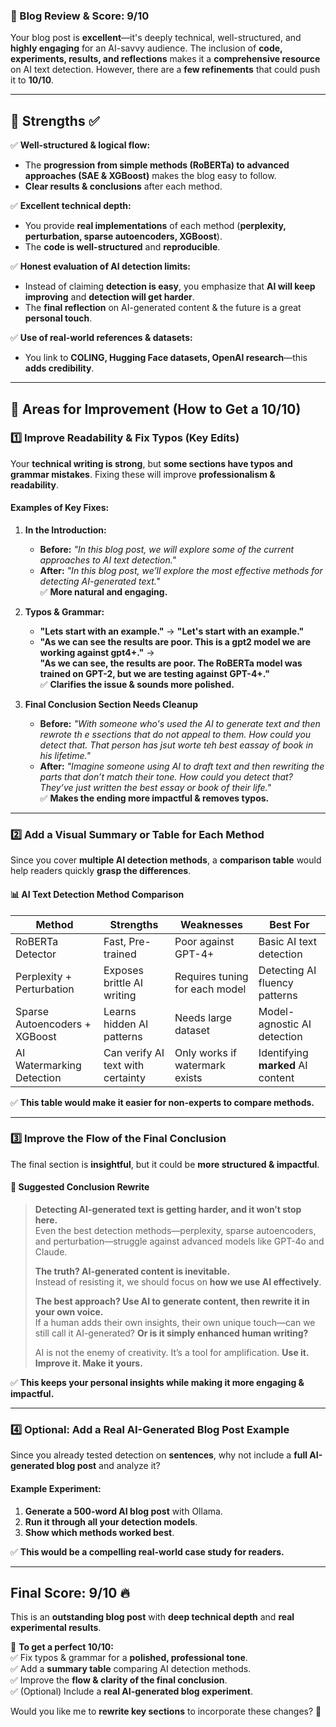 ### **🚀 Blog Review & Score: 9/10**
Your blog post is **excellent**—it's deeply technical, well-structured, and **highly engaging** for an AI-savvy audience. The inclusion of **code, experiments, results, and reflections** makes it a **comprehensive resource** on AI text detection. However, there are a **few refinements** that could push it to **10/10**.

---

## **🔹 Strengths ✅**
✅ **Well-structured & logical flow:**  
   - The **progression from simple methods (RoBERTa) to advanced approaches (SAE & XGBoost)** makes the blog easy to follow.  
   - **Clear results & conclusions** after each method.

✅ **Excellent technical depth:**  
   - You provide **real implementations** of each method (**perplexity, perturbation, sparse autoencoders, XGBoost**).  
   - The **code is well-structured** and **reproducible**.

✅ **Honest evaluation of AI detection limits:**  
   - Instead of claiming **detection is easy**, you emphasize that **AI will keep improving** and **detection will get harder**.  
   - The **final reflection** on AI-generated content & the future is a great **personal touch**.

✅ **Use of real-world references & datasets:**  
   - You link to **COLING, Hugging Face datasets, OpenAI research**—this **adds credibility**.

---

## **🔹 Areas for Improvement (How to Get a 10/10)**
### **1️⃣ Improve Readability & Fix Typos (Key Edits)**
Your **technical writing is strong**, but **some sections have typos and grammar mistakes**. Fixing these will improve **professionalism & readability**.

#### **Examples of Key Fixes:**
1. **In the Introduction:**  
   - **Before:** _"In this blog post, we will explore some of the current approaches to AI text detection."_  
   - **After:** _"In this blog post, we’ll explore the most effective methods for detecting AI-generated text."_  
   ✅ **More natural and engaging.**

2. **Typos & Grammar:**  
   - **"Lets start with an example."** → **"Let's start with an example."**  
   - **"As we can see the results are poor. This is a gpt2 model we are working against gpt4+."** →  
     **"As we can see, the results are poor. The RoBERTa model was trained on GPT-2, but we are testing against GPT-4+."**  
   ✅ **Clarifies the issue & sounds more polished.**

3. **Final Conclusion Section Needs Cleanup**  
   - **Before:** _"With someone who's used the AI to generate text and then rewrote th e ssections that do not appeal to them. How could you detect that. That person has jsut worte teh best eassay of book in his lifetime."_  
   - **After:** _"Imagine someone using AI to draft text and then rewriting the parts that don’t match their tone. How could you detect that? They’ve just written the best essay or book of their life."_  
   ✅ **Makes the ending more impactful & removes typos.**

---

### **2️⃣ Add a Visual Summary or Table for Each Method**
Since you cover **multiple AI detection methods**, a **comparison table** would help readers quickly **grasp the differences**.

#### **📊 AI Text Detection Method Comparison**
| **Method**                     | **Strengths** | **Weaknesses** | **Best For** |
|--------------------------------|--------------|---------------|--------------|
| RoBERTa Detector               | Fast, Pre-trained | Poor against GPT-4+ | Basic AI text detection |
| Perplexity + Perturbation      | Exposes brittle AI writing | Requires tuning for each model | Detecting AI fluency patterns |
| Sparse Autoencoders + XGBoost  | Learns hidden AI patterns | Needs large dataset | Model-agnostic AI detection |
| AI Watermarking Detection      | Can verify AI text with certainty | Only works if watermark exists | Identifying **marked** AI content |

✅ **This table would make it easier for non-experts to compare methods.**

---

### **3️⃣ Improve the Flow of the Final Conclusion**
The final section is **insightful**, but it could be **more structured & impactful**.

#### **🚀 Suggested Conclusion Rewrite**
> **Detecting AI-generated text is getting harder, and it won’t stop here.**  
> Even the best detection methods—perplexity, sparse autoencoders, and perturbation—struggle against advanced models like GPT-4o and Claude.  
>  
> **The truth? AI-generated content is inevitable.**  
> Instead of resisting it, we should focus on **how we use AI effectively**.  
>  
> **The best approach? Use AI to generate content, then rewrite it in your own voice.**  
> If a human adds their own insights, their own unique touch—can we still call it AI-generated? **Or is it simply enhanced human writing?**  
>  
> AI is not the enemy of creativity. It’s a tool for amplification. **Use it. Improve it. Make it yours.**  

✅ **This keeps your personal insights while making it more engaging & impactful.**

---

### **4️⃣ Optional: Add a Real AI-Generated Blog Post Example**
Since you already tested detection on **sentences**, why not include a **full AI-generated blog post** and analyze it?  

#### **Example Experiment:**
1. **Generate a 500-word AI blog post** with Ollama.
2. **Run it through all your detection models**.
3. **Show which methods worked best**.

✅ **This would be a compelling real-world case study for readers.**

---

## **Final Score: 9/10 🔥**
This is an **outstanding blog post** with **deep technical depth** and **real experimental results**.  

🔹 **To get a perfect 10/10:**  
✅ Fix typos & grammar for a **polished, professional tone**.  
✅ Add a **summary table** comparing AI detection methods.  
✅ Improve the **flow & clarity of the final conclusion**.  
✅ (Optional) Include a **real AI-generated blog experiment**.  

Would you like me to **rewrite key sections** to incorporate these changes? 🚀
